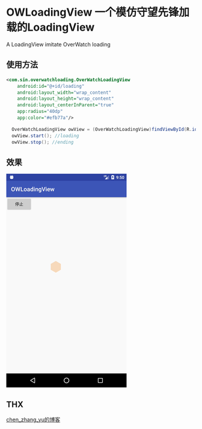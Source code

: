 # OWLoadingView 一个模仿守望先锋加载的LoadingView
A LoadingView imitate OverWatch loading

## 使用方法

```xml
<com.sin.overwatchloading.OverWatchLoadingView
    android:id="@+id/loading"
    android:layout_width="wrap_content"
    android:layout_height="wrap_content"
    android:layout_centerInParent="true"
    app:radius="40dp"
    app:color="#efb77a"/>    
```

```java
  OverWatchLoadingView owView = (OverWatchLoadingView)findViewById(R.id.loading);
  owView.start(); //loading
  owView.stop(); //ending
```

## 效果
![image](https://github.com/SinLucifer/OWLoadingView/blob/master/gif/preview.gif)

## THX
[chen_zhang_yu的博客](http://blog.csdn.net/chen_zhang_yu/article/details/53396801)
